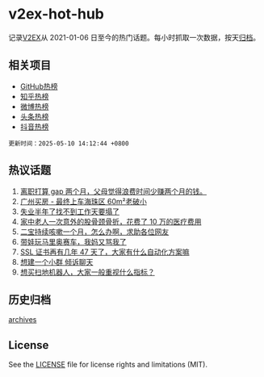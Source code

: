 # v2ex-hot-hub

 记录[V2EX](https://www.v2ex.com/)从 2021-01-06 日至今的热门话题。每小时抓取一次数据，按天[归档](archives)。
 
 ## 相关项目

- [GitHub热榜](https://github.com/snaildev/github-hot-hub)
- [知乎热榜](https://github.com/snaildev/zhihu-hot-hub)
- [微博热榜](https://github.com/snaildev/weibo-hot-hub)
- [头条热榜](https://github.com/snaildev/toutiao-hot-hub)
- [抖音热榜](https://github.com/snaildev/douyin-hot-hub)


 `更新时间：2025-05-10 14:12:44 +0800`

## 热议话题

1. [离职打算 gap 两个月，父母觉得浪费时间少赚两个月的钱。](https://www.v2ex.com/t/1130723)
1. [广州买房 - 最终上车海珠区 60m²老破小](https://www.v2ex.com/t/1130694)
1. [失业半年了找不到工作天要塌了](https://www.v2ex.com/t/1130681)
1. [家中老人一次意外的股骨颈骨折，花费了 10 万的医疗费用](https://www.v2ex.com/t/1130697)
1. [二宝持续咳嗽一个月，怎么办啊，求助各位网友](https://www.v2ex.com/t/1130809)
1. [带娃玩马里奥赛车，我妈又骂我了](https://www.v2ex.com/t/1130683)
1. [SSL 证书再有几年 47 天了，大家有什么自动化方案嘛](https://www.v2ex.com/t/1130748)
1. [想建一个小群 倾诉聊天](https://www.v2ex.com/t/1130707)
1. [想买扫地机器人，大家一般重视什么指标？](https://www.v2ex.com/t/1130678)

## 历史归档

[archives](archives)

## License

See the [LICENSE](LICENSE) file for license rights and limitations (MIT).
